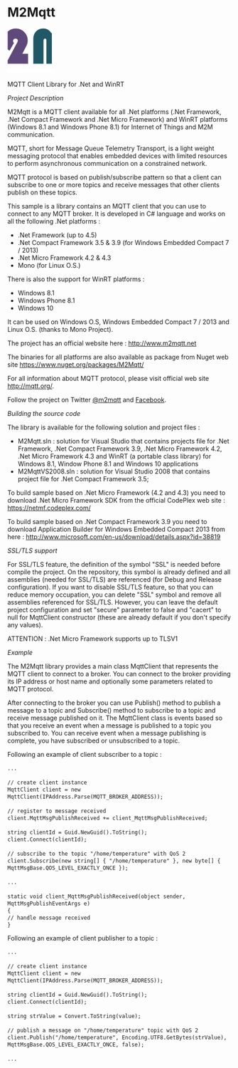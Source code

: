 # M2Mqtt

![](images/M2Mqtt_Short_Logo.png)

MQTT Client Library for .Net and WinRT

*Project Description*

M2Mqtt is a MQTT client available for all .Net platforms (.Net Framework, .Net Compact Framework and .Net Micro Framework) and WinRT platforms (Windows 8.1 and Windows Phone 8.1) for Internet of Things and M2M communication.

MQTT, short for Message Queue Telemetry Transport, is a light weight messaging protocol that enables embedded devices with limited resources to perform asynchronous communication on a constrained network.

MQTT protocol is based on publish/subscribe pattern so that a client can subscribe to one or more topics and receive messages that other clients publish on these topics.

This sample is a library contains an MQTT client that you can use to connect to any MQTT broker. It is developed in C# language and works on all the following .Net platforms :

* .Net Framework (up to 4.5)
* .Net Compact Framework 3.5 & 3.9 (for Windows Embedded Compact 7 / 2013)
* .Net Micro Framework 4.2 & 4.3
* Mono (for Linux O.S.)

There is also the support for WinRT platforms :

* Windows 8.1
* Windows Phone 8.1
* Windows 10

It can be used on Windows O.S, Windows Embedded Compact 7 / 2013 and Linux O.S. (thanks to Mono Project).

The project has an official website here : http://www.m2mqtt.net

The binaries for all platforms are also available as package from Nuget web site  https://www.nuget.org/packages/M2Mqtt/

For all information about MQTT protocol, please visit official web site  http://mqtt.org/.

Follow the project on Twitter [@m2mqtt](https://twitter.com/M2Mqtt) and [Facebook](https://www.facebook.com/m2mqtt).

*Building the source code*

The library is available for the following solution and project files :

* M2Mqtt.sln : solution for Visual Studio that contains projects file for .Net Framework, .Net Compact Framework 3.9, .Net Micro Framework 4.2, .Net Micro Framework 4.3 and WinRT (a portable class library) for Windows 8.1, Window Phone 8.1 and Windows 10 applications
* M2MqttVS2008.sln : solution for Visual Studio 2008 that contains project file for .Net Compact Framework 3.5;

To build sample based on .Net Micro Framework (4.2 and 4.3) you need to download .Net Micro Framework SDK from the official CodePlex web site : https://netmf.codeplex.com/

To build sample based on .Net Compact Framework 3.9 you need to download Application Builder for Windows Embedded Compact 2013 from here : http://www.microsoft.com/en-us/download/details.aspx?id=38819

*SSL/TLS support*

For SSL/TLS feature, the definition of the symbol "SSL" is needed before compile the project.
On the repository, this symbol is already defined and all assemblies (needed for SSL/TLS) are referenced (for Debug and Release configuration).
If you want to disable SSL/TLS feature, so that you can reduce memory occupation, you can delete "SSL" symbol and remove all assemblies referenced for SSL/TLS.
However, you can leave the default project configuration and set "secure" parameter to false and "cacert" to null for MqttClient constructor (these are already default if you don't specify any values).

ATTENTION : .Net Micro Framework supports up to TLSV1

*Example*

The M2Mqtt library provides a main class MqttClient that represents the MQTT client to connect to a broker. You can connect to the broker providing its IP address or host name and optionally some parameters related to MQTT protocol.

After connecting to the broker you can use Publish() method to publish a message to a topic and Subscribe() method to subscribe to a topic and receive message published on it. The MqttClient class is events based so that you receive an event when a message is published to a topic you subscribed to. You can receive event when a message publishing is complete, you have subscribed or unsubscribed to a topic.

Following an example of client subscriber to a topic :

```
... 
 
// create client instance 
MqttClient client = new MqttClient(IPAddress.Parse(MQTT_BROKER_ADDRESS)); 
 
// register to message received 
client.MqttMsgPublishReceived += client_MqttMsgPublishReceived; 
 
string clientId = Guid.NewGuid().ToString(); 
client.Connect(clientId); 
 
// subscribe to the topic "/home/temperature" with QoS 2 
client.Subscribe(new string[] { "/home/temperature" }, new byte[] { MqttMsgBase.QOS_LEVEL_EXACTLY_ONCE }); 
 
... 
 
static void client_MqttMsgPublishReceived(object sender, MqttMsgPublishEventArgs e) 
{ 
// handle message received 
} 
```

Following an example of client publisher to a topic :

```
... 
 
// create client instance 
MqttClient client = new MqttClient(IPAddress.Parse(MQTT_BROKER_ADDRESS)); 
 
string clientId = Guid.NewGuid().ToString(); 
client.Connect(clientId); 
 
string strValue = Convert.ToString(value); 
 
// publish a message on "/home/temperature" topic with QoS 2 
client.Publish("/home/temperature", Encoding.UTF8.GetBytes(strValue), MqttMsgBase.QOS_LEVEL_EXACTLY_ONCE, false); 
 
...
```
